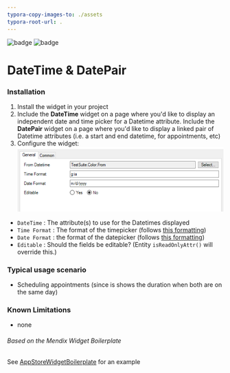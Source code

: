 ```yaml
---
typora-copy-images-to: ./assets
typora-root-url: .
---
```


![badge](https://img.shields.io/badge/mendix-7.5.0-green.svg) ![badge](https://img.shields.io/badge/mobile-friendly-green.svg)

# DateTime & DatePair


### Installation

1. Install the widget in your project
2. Include the **DateTime** widget on a page where you'd like to display an independent date and time picker for a Datetime attribute. Include the **DatePair** widget on a page where you'd like to display a linked pair of Datetime attributes (i.e. a start and end datetime, for appointments, etc)
3. Configure the widget:
   ![17FF3ADE-3D12-47F7-B48F-A25A05467E2A](/assets/17FF3ADE-3D12-47F7-B48F-A25A05467E2A.png)

+ `DateTime` : The attribute(s) to use for the Datetimes displayed
+ `Time Format` : The format of the timepicker (follows [this formatting](http://php.net/manual/en/function.date.php))
+ `Date Format` : the format of the datepicker (follows [this formatting](http://bootstrap-datepicker.readthedocs.io/en/latest/options.html#format))
+ `Editable` : Should the fields be editable? (Entity `isReadOnlyAttr()` will override this.)

### Typical usage scenario

- Scheduling appointments (since is shows the duration when both are on the same day)

### Known Limitations

- none

###### Based on the Mendix Widget Boilerplate

See [AppStoreWidgetBoilerplate](https://github.com/mendix/AppStoreWidgetBoilerplate/) for an example
